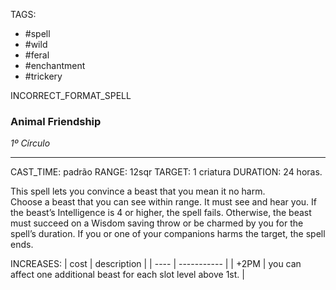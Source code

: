 TAGS:
- #spell
- #wild
- #feral
- #enchantment
- #trickery

INCORRECT_FORMAT_SPELL
### Animal Friendship
*1º Círculo*
___
CAST_TIME: padrão
RANGE: 12sqr
TARGET: 1 criatura
DURATION: 24 horas.

This spell lets you convince a beast that you mean it no harm.  
Choose a beast that you can see within range. It must see and hear you. If the beast’s Intelligence is 4 or higher, the spell fails. Otherwise, the beast must succeed on a Wisdom saving throw or be charmed by you for the spell’s duration. If you or one of your companions harms the target, the spell ends.

INCREASES:
| cost | description |
| ---- | ----------- |
| +2PM | you can affect one additional beast for each slot level above 1st. |
